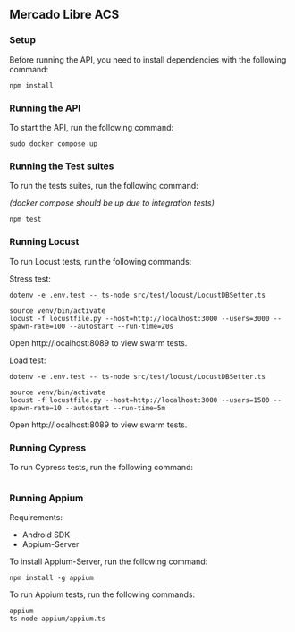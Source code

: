 ## Mercado Libre ACS

### Setup
Before running the API, you need to install dependencies with the following command:
``` 
npm install
```

### Running the API
To start the API, run the following command:
``` 
sudo docker compose up
```

### Running the Test suites
To run the tests suites, run the following command:

_(docker compose should be up due to integration tests)_
``` 
npm test
```

### Running Locust

To run Locust tests, run the following commands:

Stress test:
``` 
dotenv -e .env.test -- ts-node src/test/locust/LocustDBSetter.ts

source venv/bin/activate
locust -f locustfile.py --host=http://localhost:3000 --users=3000 --spawn-rate=100 --autostart --run-time=20s
```
Open http://localhost:8089 to view swarm tests.

Load test:
``` 
dotenv -e .env.test -- ts-node src/test/locust/LocustDBSetter.ts

source venv/bin/activate
locust -f locustfile.py --host=http://localhost:3000 --users=1500 --spawn-rate=10 --autostart --run-time=5m
```
Open http://localhost:8089 to view swarm tests.


### Running Cypress

To run Cypress tests, run the following command:

``` 

```

### Running Appium

Requirements:
- Android SDK
- Appium-Server

To install Appium-Server, run the following command:

```
npm install -g appium
```

To run Appium tests, run the following commands:

``` 
appium
ts-node appium/appium.ts
```